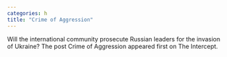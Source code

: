 ```yaml
---
categories: h
title: "Crime of Aggression"
---
```

Will the international community prosecute Russian leaders for the invasion of Ukraine?
The post Crime of Aggression appeared first on The Intercept.
